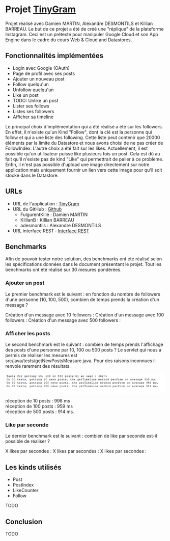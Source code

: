 # Projet [TinyGram](https://docs.google.com/document/d/1sFkj4hjT3DBQopovQNor5hylzWZQABk6DlL_HmMPW4M/edit#heading=h.zgqfbizhklet)

Projet réalisé avec Damien MARTIN, Alexandre DESMONTILS et Killian BARREAU.
Le but de ce projet a été de créé une "réplique" de la plateforme Instagram. Ceci est un prétexte pour manipuler Google
Cloud et son App Engine dans le cadre du cours Web & Cloud and Datastores.

## Fonctionnalités implémentées

 - Login avec Google (OAuth)
 - Page de profil avec ses posts
 - Ajouter un nouveau post
 - Follow quelqu'un
 - Unfollow quelqu'un
 - Like un post
 - TODO: Unlike un post
 - Lister ses follows
 - Listes ses followers
 - Afficher sa timeline
 
Le principal choix d'implémentation qui a été réalisé a été sur les followers. En effet, il n'existe qu'un Kind "Follow",
dont la clé est la personne qui follow et qui a une liste des following. Cette liste peut contenir que 20000 éléments par
la limite du Datastore et nous avons choisi de ne pas créer de FollowIndex.
L'autre choix a été fait sur les likes. Actuellement, il est possible qu'un utilisateur puisse like plusieurs fois un post.
Cela est dû au fait qu'il n'existe pas de kind "Like" qui permettrait de palier à ce problème.
Enfin, il n'est pas possible d'upload une image directement sur notre application mais uniquement fournir un lien vers cette
image pour qu'il soit stocké dans le Datastore.

## URLs

 - URL de l'application : [TinyGram](https://tinyinsta-295118.ew.r.appspot.com/)  
 - URL du GitHub : [Github](https://github.com/KillianB/projet-wcd-2020-2021)
    - FulgurentKille : Damien MARTIN
    - KillianB : Killian BARREAU
    - adesmontils : Alexandre DESMONTILS
 - URL interface REST : [Interface REST](https://endpointsportal.tinyinsta-295118.cloud.goog)

## Benchmarks

Afin de pouvoir tester notre solution, des benchmarks ont été réalisé selon les spécifications données dans le document
présentant le projet. Tout les benchmarks ont été réalisé sur 30 mesures pondérées.

### Ajouter un post

Le premier benchmark est le suivant : en fonction du nombre de followers d'une personne (10, 100, 500), combien de temps
prends la création d'un message ?

Création d'un message avec 10 followers : 
Création d'un message avec 100 followers : 
Création d'un message avec 500 followers : 

### Afficher les posts

Le second benchmark est le suivant : combien de temps prends l'affichage des posts d'une personne par 10, 100 ou 500 posts ?
Le servlet qui nous a permis de réaliser les mesures est src/java/tests/getNewPostsMeasure.java. Pour des raisons inconnues il renvoie rarement des résultats.

![screen des resultats obtenus](/screens/screenFromMeasureGetTimeLine.png? "screen des résultats obtenus")


réception de 10 posts : 998 ms \
réception de 100 posts : 959 ms \
réception de 500 posts : 914 ms.

### Like par seconde

Le dernier benchmark est le suivant : combien de like par seconde est-il possible de réaliser ?

X likes par secondes : 
X likes par secondes : 
X likes par secondes : 

## Les kinds utilisés

 - Post
 - PostIndex
 - LikeCounter
 - Follow  

TODO

## Conclusion
TODO

